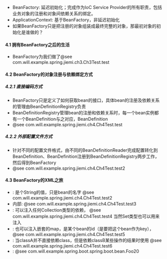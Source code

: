 * BeanFactory: 延迟初始化；完成作为IoC Service Provider的所有职责，包括业务对象的注册和对象间依赖关系的绑定。
* ApplicationContext: 基于BeanFactory，非延迟初始化
* 如果BeanFactory只是把注册的对象组装成最终完整的对象，那最初对象的初始化是谁做的？

#### 4.1 拥有BeanFactory之后的生活
* BeanFactory为我们做了@see com.will.example.spring.jiemi.ch3.Ch3Test.test

#### 4.2 BeanFactory的对象注册与依赖绑定方式

##### 4.2.1 直接编码方式
* BeanFactory只是定义了如何获取bean的接口，具体bean的注册及依赖关系的管理由BeanDefinitionRegistry负责
* BeanDefinitionRegistry管理bean的注册和依赖关系时，每一个bean实例都有一个BeanDefinition与之对应，BeanDefinition
* @see com.will.example.spring.jiemi.ch4.Ch4Test.test

##### 4.2.2 外部配置文件方式
* 针对不同的配置文件格式，由不同的BeanDefinitionReader完成配置转化到BeanDefinition、BeanDefinition注册到BeanDefinitionRegistry两步工作，然后得到BeanFactory
* @see com.will.example.spring.jiemi.ch4.Ch4Test.test2

#### 4.3 BeanFactory的XML之旅 
* <idref>: 是个String的值，只是bean的名字 @see com.will.example.spring.jiemi.ch4.Ch4Test.test2
* 内部<bean>: @see com.will.example.spring.jiemi.ch4.Ch4Test.test3
* <List>: 可以注入任何Collection类型的依赖， @see com.will.example.spring.jiemi.ch4.Ch4Test.test4 当然Set类型也可以用<set>来注入
* <map>: 也可以注入嵌套的map，<key-ref>是某个bean的id（是要把这个bean作为key），@see com.will.example.spring.jiemi.ch4.Ch4Test.test5
* <depends-on>: 当classA并不直接依赖class，但是依赖classB某些操作的结果时使用 @see com.will.example.spring.jiemi.ch4.Ch4Test.test6
* <autowire>: @see com.will.example.spring.boot.spring.boot.bean.Foo20

